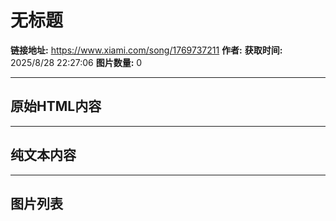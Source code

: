 # 无标题

**链接地址:** https://www.xiami.com/song/1769737211
**作者:** 
**获取时间:** 2025/8/28 22:27:06
**图片数量:** 0

---

## 原始HTML内容



---

## 纯文本内容



---

## 图片列表


